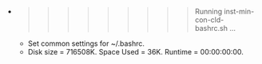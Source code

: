 * >>>>>>>>> Running inst-min-con-cld-bashrc.sh ...
  * Set common settings for ~/.bashrc.
  * Disk size = 716508K. Space Used = 36K. Runtime = 00:00:00:00.
